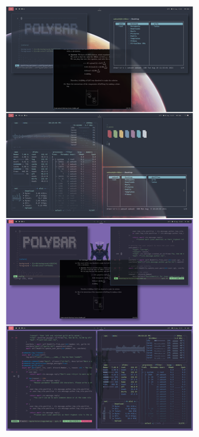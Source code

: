 ![idk.](https://github.com/AakashSharma7269/dotfiles/blob/master/_rice-pics/floating.png?raw=true)
![idk.](https://github.com/AakashSharma7269/dotfiles/blob/master/_rice-pics/tiled.png?raw=true)
![idk.](https://github.com/AakashSharma7269/dotfiles/blob/master/_rice-pics/oned1.png?raw=true)
![idk.](https://github.com/AakashSharma7269/dotfiles/blob/master/_rice-pics/oned2.png?raw=true)
